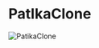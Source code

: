 # PatIkaClone
![PatikaClone](https://user-images.githubusercontent.com/46796424/207319426-15d95e2b-5263-42d2-b921-a06fb292d242.gif)
